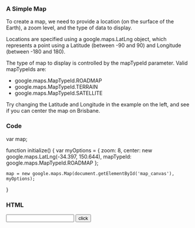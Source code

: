 ### A Simple Map
To create a map, we need to provide a location (on the surface of the Earth), a zoom level, and the type of data to display.

Locations are specified using a google.maps.LatLng object, which represents a point using a Latitude (between -90 and 90) and Longitude (between -180 and 180).

The type of map to display is controlled by the mapTypeId parameter. Valid mapTypeIds are:

- google.maps.MapTypeId.ROADMAP
- google.maps.MapTypeId.TERRAIN
- google.maps.MapTypeId.SATELLITE

Try changing the Latitude and Longitude in the example on the left, and see if you can center the map on Brisbane.

### Code
var map;

function initialize() {
    var myOptions = {
      zoom: 8,
      center: new google.maps.LatLng(-34.397, 150.644),
      mapTypeId: google.maps.MapTypeId.ROADMAP
    };
        
    map = new google.maps.Map(document.getElementById('map_canvas'), myOptions);
}

### HTML
<input type="text" id="name"/>
<input type="button" id="click" value="click"/>

<div id="map_canvas" style="height: 90%;"></div>
